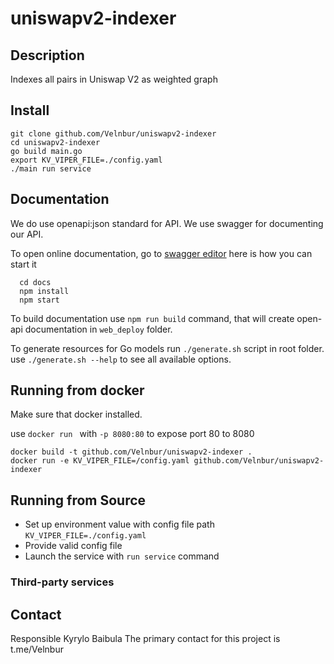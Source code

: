 # uniswapv2-indexer

## Description

Indexes all pairs in Uniswap V2 as weighted graph

## Install

  ```
  git clone github.com/Velnbur/uniswapv2-indexer
  cd uniswapv2-indexer
  go build main.go
  export KV_VIPER_FILE=./config.yaml
  ./main run service
  ```

## Documentation

We do use openapi:json standard for API. We use swagger for documenting our API.

To open online documentation, go to [swagger editor](http://localhost:8080/swagger-editor/) here is how you can start it
```
  cd docs
  npm install
  npm start
```
To build documentation use `npm run build` command,
that will create open-api documentation in `web_deploy` folder.

To generate resources for Go models run `./generate.sh` script in root folder.
use `./generate.sh --help` to see all available options.


## Running from docker 
  
Make sure that docker installed.

use `docker run ` with `-p 8080:80` to expose port 80 to 8080

  ```
  docker build -t github.com/Velnbur/uniswapv2-indexer .
  docker run -e KV_VIPER_FILE=/config.yaml github.com/Velnbur/uniswapv2-indexer
  ```

## Running from Source

* Set up environment value with config file path `KV_VIPER_FILE=./config.yaml`
* Provide valid config file
* Launch the service with `run service` command



### Third-party services


## Contact

Responsible Kyrylo Baibula
The primary contact for this project is  t.me/Velnbur
